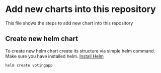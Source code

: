 # Add new charts into this repository
This file shows the steps to add new chart into this repository

## Create new helm chart
To create new helm chart create its structure via simple helm command. Make sure you have installed helm. 
[Install Helm](https://helm.sh/docs/intro/install/)
```
helm create votingapp
```